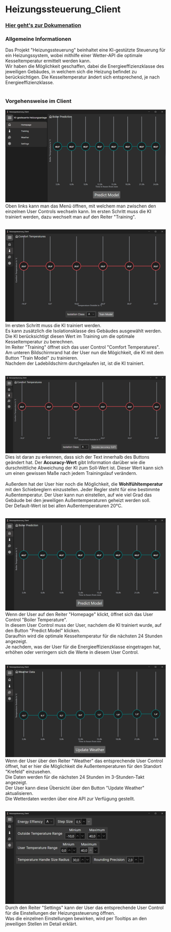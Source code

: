 # Heizungssteuerung_Client

### [Hier geht's zur Dokumenation](https://der-floh.github.io/Heizungssteuerung-Client/)

### Allgemeine Informationen

Das Projekt "Heizungssteuerung" beinhaltet eine KI-gestützte Steuerung für ein Heizungssystem, wobei mithilfe einer Wetter-API die optimale Kesseltemperatur ermittelt werden kann.<br>
Wir haben die Möglichkeit geschaffen, dabei die Energieeffizienzklasse des jeweiligen Gebäudes, in welchem sich die Heizung befindet zu berücksichtigen. Die Kesseltemperatur ändert sich entsprechend, je nach Energieeffizienzklasse.
<br><br>

### Vorgehensweise im Client

![Heizungssteuerung_Client_menu_suite.png](./docs/resources/Heizungssteuerung_Client_menu_suite.png)
Oben links kann man das Menü öffnen, mit welchem man zwischen den einzelnen User Controls wechseln kann. Im ersten Schritt muss die KI trainiert werden, dazu wechselt man auf den Reiter "Training".
<br><br>

![Heizungssteuerung_Client_Comfort_Temperature_Train_Model.png](./docs/resources/Heizungssteuerung_Client_Comfort_Temperature_Train_Model.png)
Im ersten Schritt muss die KI trainiert werden.<br>
Es kann zusätzlich die Isolationsklasse des Gebäudes ausgewählt werden. Die KI berücksichtigt diesen Wert im Training um die optimale Kesseltemperatur zu berechnen.<br>
Im Reiter "Training" öffnet sich das user Control "Comfort Temperatures". Am unteren Bildschirmrand hat der User nun die Mögichkeit, die KI mit dem Button "Train Model" zu trainieren.<br>
Nachdem der Ladebildschirm durchgelaufen ist, ist die KI trainiert.
<br><br>

![Heizungssteuerung_Client_Comfort_Temperature.png](./docs/resources/Heizungssteuerung_Client_Comfort_Temperature.png)
Dies ist daran zu erkennen, dass sich der Text innerhalb des Buttons geändert hat. 
Der **Accuracy-Wert** gibt Information darüber wie die durschnittliche Abweichung der KI zum Soll-Wert ist. Dieser Wert kann sich um einen gewissen Maße nach jedem Trainingslauf verändern.<br><br>
Außerdem hat der User hier noch die Möglichkeit, die **Wohlfühltemperatur** mit den Schiebreglern einzustellen. Jeder Regler steht für eine bestimmte Außentemperatur. Der User kann nun einstellen, auf wie viel Grad das Gebäude bei den jeweiligen Außentemperaturen geheizt werden soll.<br> 
Der Default-Wert ist bei allen Außentemperaturen 20°C.
<br><br>

![Heizungssteuerung_Client_Boiler_Temperature.png](./docs/resources/Heizungssteuerung_Client_Boiler_Temperature.png)
Wenn der User auf den Reiter "Homepage" klickt, öffnet sich das User Control "Boiler Temperature".<br>
In diesem User Control muss der User, nachdem die KI trainiert wurde, auf den Button "Predict Model" klicken.<br> 
Daraufhin wird die optimale Kesseltemperatur für die nächsten 24 Stunden angezeigt.<br>
Je nachdem, was der User für die Energieeffizienzklasse eingetragen hat, erhöhen oder verringern sich die Werte in diesem User Control.
<br><br>

![Heizungssteuerung_Client_Weather_Data.png](./docs/resources/Heizungssteuerung_Client_Weather_Data.png)
Wenn der User über den Reiter "Weather" das entsprechende User Control öffnet, hat er hier die Möglichkeit die Außentemperaturen für den Standort "Krefeld" einzusehen.<br>
Die Daten werden für die nächsten 24 Stunden im 3-Stunden-Takt angezeigt.<br>
Der User kann diese Übersicht über den Button "Update Weather" aktualisieren.<br>
Die Wetterdaten werden über eine API zur Verfügung gestellt.
<br><br>

![Heizungssteuerung_Client_Settings.png](./docs/resources/Heizungssteuerung_Client_Settings.png)
Durch den Reiter "Settings" kann der User das entsprechende User Control für die Einstellungen der Heizungssteuerung öffnen.<br>
Was die einzelnen Einstellungen bewirken, wird per Tooltips an den jeweiligen Stellen im Detail erklärt.
<br><br>
